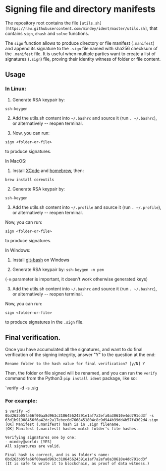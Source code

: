 # Signing file and directory manifests

The repository root contains the file `[utils.sh][https://raw.githubusercontent.com/mindey/ident/master/utils.sh]`, that contains `sign`, `dhash` and `solve` functions.

The `sign` function allows to produce directory or file manifest (`.manifest`) and append its signature to the `.sign` file named with sha256 checksum of the `.manifest` file. It is useful when multiple parties want to create a list of signatures (`.sign`) file, proving their identity witness of folder or file content.

## Usage

### In Linux:

1. Generate RSA keypair by:

`ssh-keygen`

2. Add the utils.sh content into `~/.bashrc` and source it (run `. ~/.bashrc`), or alternatively -- reopen terminal.

3. Now, you can run:

`sign <folder-or-file>`

to produce signatures.

In MacOS:

1. Install [XCode](https://developer.apple.com/xcode/) and [homebrew](https://brew.sh/), then:

`brew install coreutils`

2. Generate RSA keypair by:

`ssh-keygen`

3. Add the utils.sh content into `~/.profile` and source it (run `. ~/.profile`), or alternatively -- reopen terminal.

Now, you can run:

`sign <folder-or-file>`

to produce signatures.

In Windows:

1. Install [git-bash](https://gitforwindows.org/) on Windows

2. Generate RSA keypair by:
`ssh-keygen -m pem`

(`-m` parameter is important, it doesn't work otherwise generated keys)

3. Add the utils.sh content into `~/.bashrc` and source it (run `. ~/.bashrc`), or alternatively -- reopen terminal.

Now, you can run:

`sign <folder-or-file>`

to produce signatures in the `.sign` file.


## Final verification.

Once you have accumulated all the signatures, and want to do final verification of the signing integrity, answer "Y" to the question at the end:

`Rename folder to the hash value for final verification? [y/N] Y`

Then, the folder or file signed will be renamed, and you can run the `verify` command from the Python3 `pip install ident` package, like so:

`verify -d <folder-or-file> -s <signature-file>.sig

### For example:

```
$ verify -d 0bd263b05fa66f00aa8d963c310645624391e1af7a2efa0a30610e4dd791cd3f -s 63d1b91908456f6a42dc2a17ebec0d7668451804c8c9d944b99dd4b57f4302d4.sign
[OK] Manifest (.manifest) hash is in .sign filename.
[OK] Manifest (.manifest) hashes match folder's file hashes.

Verifying signatures one by one:
- mindey@world: [YES]
All signatures are valid.

Final hash is correct, and is as folder's name:
0bd263b05fa66f00aa8d963c310645624391e1af7a2efa0a30610e4dd791cd3f
(It is safe to write it to blockchain, as proof of data witness.)
```
